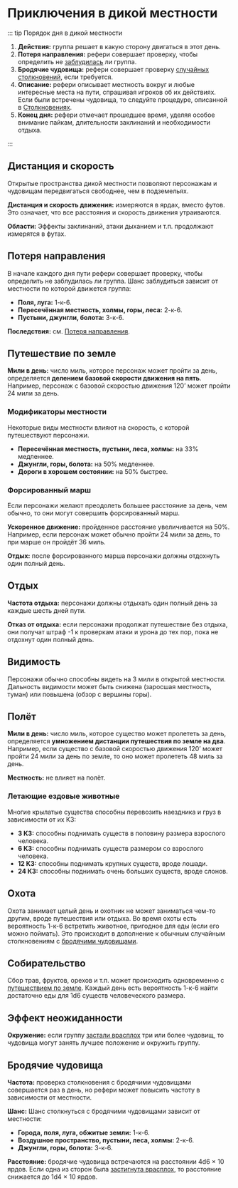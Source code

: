 # Приключения в дикой местности

::: tip Порядок дня в дикой местности

1. **Действия:** группа решает в какую сторону двигаться в этот день.
2. **Потеря направления:** рефери совершает проверку, чтобы определить не [заблудилась](#потеря-направления) ли группа.
3. **Бродячие чудовища:** рефери совершает проверку [случайных столкновений](#бродячие-чудовища), если требуется.
4. **Описание:** рефери описывает местность вокруг и любые интересные места на пути, спрашивая игроков об их действиях. Если были встречены чудовища, то следуйте процедуре, описанной в [Столкновениях](../encounters/encounters).
5. **Конец дня:** рефери отмечает прошедшее время, уделяя особое внимание пайкам, длительности заклинаний и необходимости отдыха.

:::

## Дистанция и скорость

Открытые пространства дикой местности позволяют персонажам и чудовищам передвигаться свободнее, чем в подземельях.

**Дистанция и скорость движения:** измеряются в ярдах, вместо футов. Это означает, что все расстояния и скорость движения утраиваются.

**Области:** Эффекты заклинаний, атаки дыханием и т.п. продолжают измерятся в футах.

## Потеря направления

В начале каждого дня пути рефери совершает проверку, чтобы определить не заблудилась ли группа. Шанс заблудиться зависит от местности по которой движется группа:

-   **Поля, луга:** 1-к-6.
-   **Пересечённая местность, холмы, горы, леса:** 2-к-6.
-   **Пустыни, джунгли, болота:** 3-к-6.

**Последствия:** см. [Потеря направления](hazards-and-challenges#потеря-направления).

## Путешествие по земле

**Мили в день:** число миль, которое персонаж может пройти за день, определяется **делением базовой скорости движения на пять**. Например, персонаж с базовой скоростью движения 120’ может пройти 24 мили за день.

### Модификаторы местности

Некоторые виды местности влияют на скорость, с которой путешествуют персонажи.

-   **Пересечённая местность, пустыни, леса, холмы:** на 33% медленнее.
-   **Джунгли, горы, болота:** на 50% медленнее.
-   **Дороги в хорошем состоянии:** на 50% быстрее.

### Форсированный марш

Если персонажи желают преодолеть большее расстояние за день, чем обычно, то они могут совершить форсированный марш.

**Ускоренное движение:** пройденное расстояние увеличивается на 50%. Например, если персонаж может обычно пройти 24 мили за день, то при марше он пройдёт 36 миль.

**Отдых:** после форсированного марша персонажи должны отдохнуть один полный день.

## Отдых

**Частота отдыха:** персонажи должны отдыхать один полный день за каждые шесть дней пути.

**Отказ от отдыха:** если персонажи продолжат путешествие без отдыха, они получат штраф -1 к проверкам атаки и урона до тех пор, пока не отдохнут один полный день.

## Видимость

Персонажи обычно способны видеть на 3 мили в открытой местности. Дальность видимости может быть снижена (заросшая местность, туман) или повышена (обзор с вершины горы).

## Полёт

**Мили в день:** число миль, которое существо может пролететь за день, определяется **умножением дистанции путешествия по земле на два**. Например, если существо с базовой скоростью движения 120’ может пройти 24 мили за день по земле, то оно может пролететь 48 миль за день.

**Местность:** не влияет на полёт.

### Летающие ездовые животные

Многие крылатые существа способны перевозить наездника и груз в зависимости от их КЗ:

-   **3 КЗ:** способны поднимать существ в половину размера взрослого человека.
-   **6 КЗ:** способны поднимать существ размером со взрослого человека.
-   **12 КЗ:** способны поднимать крупных существ, вроде лошади.
-   **24 КЗ:** способны поднимать очень больших существ, вроде слонов.

## Охота

Охота занимает целый день и охотник не может заниматься чем-то другим, вроде путешествия или отдыха. Во время охоты есть вероятность 1-к-6 встретить животное, пригодное для еды (если его можно поймать). Это происходит в дополнение к обычным случайным столкновениям с [бродячими чудовищами](#бродячие-чудовища).

## Собирательство

Сбор трав, фруктов, орехов и т.п. может происходить одновременно с [путешествием по земле](#путешествие-по-земле). Каждый день есть вероятность 1-к-6 найти достаточно еды для 1d6 существ человеческого размера.

## Эффект неожиданности

**Окружение:** если группу [застали врасплох](../encounters/encounters#эффект-неожиданности) три или более чудовищ, то чудовища могут занять лучшее положение и окружить группу.

## Бродячие чудовища

**Частота:** проверка столкновения с бродячими чудовищами совершается раз в день, но рефери может повысить частоту в зависимости от местности.

**Шанс:** Шанс столкнуться с бродячими чудовищами зависит от местности:

-   **Города, поля, луга, обжитые земли:** 1-к-6.
-   **Воздушное пространство, пустыни, леса, холмы:** 2-к-6.
-   **Джунгли, горы, болота:** 3-к-6.

**Расстояние:** бродячие чудовища встречаются на расстоянии 4d6 × 10 ярдов. Если одна из сторон была [застигнута врасплох](../encounters/encounters#эффект-неожиданности), то расстояние снижается до 1d4 × 10 ярдов.
